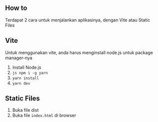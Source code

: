 ## How to

Terdapat 2 cara untuk menjalankan aplikasinya, dengan Vite atau Static Files

## Vite
Untuk menggunakan vite, anda harus menginstall node.js untuk package manager-nya

1. Install Node.js
2. `js npm i -g yarn`
3. `yarn install`
4. `yarn dev`

## Static Files

1. Buka file dist
2. Buka file `index.html` di browser